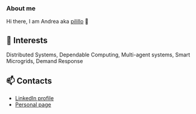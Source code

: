 ### About me

Hi there, I am Andrea aka [pilillo](http://monacchi.altervista.org/) 👋

## 🔭 Interests
Distributed Systems, Dependable Computing, Multi-agent systems, Smart Microgrids, Demand Response

## 📫 Contacts
- [LinkedIn profile](http://it.linkedin.com/in/andreamonacchi)
- [Personal page](http://monacchi.altervista.org/)
